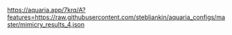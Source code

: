 

https://aquaria.app/7krq/A?features=https://raw.githubusercontent.com/stebliankin/aquaria_configs/master/mimicry_results_4.json
